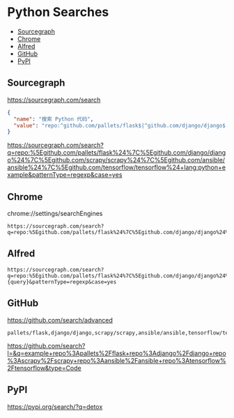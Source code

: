 <!-- omit in toc -->
# Python Searches

- [Sourcegraph](#sourcegraph)
- [Chrome](#chrome)
- [Alfred](#alfred)
- [GitHub](#github)
- [PyPI](#pypi)

## Sourcegraph

<https://sourcegraph.com/search>

```json
{
  "name": "搜索 Python 代码",
  "value": "repo:^github.com/pallets/flask$|^github.com/django/django$|^github.com/scrapy/scrapy$|^github.com/ansible/ansible$|^github.com/tensorflow/tensorflow$ lang:python patterntype:regexp case:yes"
}
```

<https://sourcegraph.com/search?q=repo:%5Egithub.com/pallets/flask%24%7C%5Egithub.com/django/django%24%7C%5Egithub.com/scrapy/scrapy%24%7C%5Egithub.com/ansible/ansible%24%7C%5Egithub.com/tensorflow/tensorflow%24+lang:python+example&patternType=regexp&case=yes>

## Chrome

chrome://settings/searchEngines

```
https://sourcegraph.com/search?q=repo:%5Egithub.com/pallets/flask%24%7C%5Egithub.com/django/django%24%7C%5Egithub.com/scrapy/scrapy%24%7C%5Egithub.com/ansible/ansible%24%7C%5Egithub.com/tensorflow/tensorflow%24+lang:python+%s&patternType=regexp&case=yes
```

## Alfred

```
https://sourcegraph.com/search?q=repo:%5Egithub.com/pallets/flask%24%7C%5Egithub.com/django/django%24%7C%5Egithub.com/scrapy/scrapy%24%7C%5Egithub.com/ansible/ansible%24%7C%5Egithub.com/tensorflow/tensorflow%24+lang:python+{query}&patternType=regexp&case=yes
```

## GitHub

<https://github.com/search/advanced>

```
pallets/flask,django/django,scrapy/scrapy,ansible/ansible,tensorflow/tensorflow
```

<https://github.com/search?l=&q=example+repo%3Apallets%2Fflask+repo%3Adjango%2Fdjango+repo%3Ascrapy%2Fscrapy+repo%3Aansible%2Fansible+repo%3Atensorflow%2Ftensorflow&type=Code>

## PyPI

<https://pypi.org/search/?q=detox>
